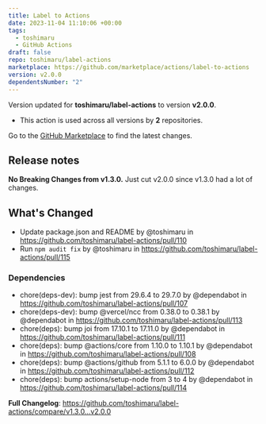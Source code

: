 ```yaml
---
title: Label to Actions
date: 2023-11-04 11:10:06 +00:00
tags:
  - toshimaru
  - GitHub Actions
draft: false
repo: toshimaru/label-actions
marketplace: https://github.com/marketplace/actions/label-to-actions
version: v2.0.0
dependentsNumber: "2"
---
```



Version updated for **toshimaru/label-actions** to version **v2.0.0**.
- This action is used across all versions by **2** repositories.

Go to the [GitHub Marketplace](https://github.com/marketplace/actions/label-to-actions) to find the latest changes.

## Release notes

**No Breaking Changes from v1.3.0.**  Just cut v2.0.0 since v1.3.0 had a lot of changes.

## What's Changed
* Update package.json and README by @toshimaru in https://github.com/toshimaru/label-actions/pull/110
* Run `npm audit fix` by @toshimaru in https://github.com/toshimaru/label-actions/pull/115

### Dependencies

* chore(deps-dev): bump jest from 29.6.4 to 29.7.0 by @dependabot in https://github.com/toshimaru/label-actions/pull/107
* chore(deps-dev): bump @vercel/ncc from 0.38.0 to 0.38.1 by @dependabot in https://github.com/toshimaru/label-actions/pull/113
* chore(deps): bump joi from 17.10.1 to 17.11.0 by @dependabot in https://github.com/toshimaru/label-actions/pull/111
* chore(deps): bump @actions/core from 1.10.0 to 1.10.1 by @dependabot in https://github.com/toshimaru/label-actions/pull/108
* chore(deps): bump @actions/github from 5.1.1 to 6.0.0 by @dependabot in https://github.com/toshimaru/label-actions/pull/112
* chore(deps): bump actions/setup-node from 3 to 4 by @dependabot in https://github.com/toshimaru/label-actions/pull/114

**Full Changelog**: https://github.com/toshimaru/label-actions/compare/v1.3.0...v2.0.0

